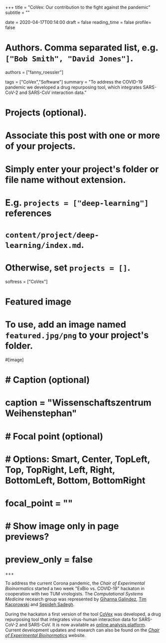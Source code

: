 +++
title = "CoVex: Our contribution to the fight against the pandemic"
subtitle = ""

date = 2020-04-17T00:14:00
draft = false
reading_time = false
profile= false

# Authors. Comma separated list, e.g. `["Bob Smith", "David Jones"]`.
authors = ["fanny_roessler"]

tags = ["CoVex","Software"]
summary = "To address the COVID-19 pandemic we developed a drug repurposing tool, which integrates SARS-CoV-2 and SARS-CoV interaction data."

# Projects (optional).
#   Associate this post with one or more of your projects.
#   Simply enter your project's folder or file name without extension.
#   E.g. `projects = ["deep-learning"]` references 
#   `content/project/deep-learning/index.md`.
#   Otherwise, set `projects = []`.
softress = ["CoVex"]

# Featured image
# To use, add an image named `featured.jpg/png` to your project's folder. 
#[image]
#  # Caption (optional)
#  caption = "Wissenschaftszentrum Weihenstephan"
#
#  # Focal point (optional)
#  # Options: Smart, Center, TopLeft, Top, TopRight, Left, Right, BottomLeft, Bottom, BottomRight
#  focal_point = ""
#
#  # Show image only in page previews?
#  preview_only = false

+++

To address the current Corona pandemic, the *Chair of Experimental Bioinormatics* started a two week "ExBio vs. COVID-19" hackaton in cooperation with two TUM virologists. The *Computational Systems Medicine* recearch group was represented by [Gihanna Galindez](/authors/gihanna_galindez/), [Tim Kacprowski](/authors/tim_kacprowski/) and [Sepideh Sadegh](/authors/sepideh_sadegh/).

During the hackaton a first version of the tool [CoVex](/softress/covex/) was developed, a drug repurposing tool that integrates virus-human interaction data for SARS-CoV-2 and SARS-CoV. It is now available as [online analysis platform](https://exbio.wzw.tum.de/covex/). Current development updates and research can also be found on the [*Chair of Experimental Bioinormatics*](https://www.baumbachlab.net/exbio-vs-covid-part-1) website.
